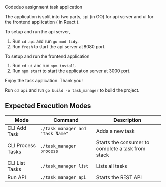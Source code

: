 Codeduo assignment task application

The application is split into two parts, api (in GO) for api server and ui for the frontend appllication ( in React ).

To setup and run the api server,

1. Run `cd api` and run `go mod tidy`.
2. Run `fresh` to start the api server at 8080 port.

To setup and run the frontend application

1. Run `cd ui` and run `npm install`.
2. Run `npm start` to start the application server at 3000 port.

Enjoy the task application.
Thank you!

Run `cd api` and run `go build -o task_manager` to build the project.

## Expected Execution Modes

| Mode              | Command                          | Description                                       |
| ----------------- | -------------------------------- | ------------------------------------------------- |
| CLI Add Task      | `./task_manager add "Task Name"` | Adds a new task                                   |
| CLI Process Tasks | `./task_manager process`         | Starts the consumer to complete a task from stack |
| CLI List Tasks    | `./task_manager list`            | Lists all tasks                                   |
| Run API           | `./task_manager api`             | Starts the REST API                               |
